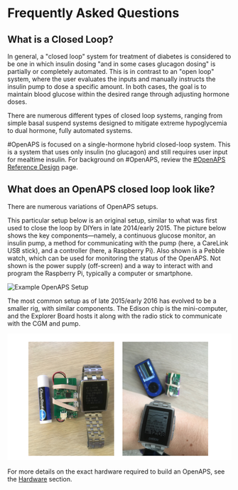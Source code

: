 # Frequently Asked Questions

## What is a Closed Loop?

In general, a "closed loop" system for treatment of diabetes is considered to
be one in which insulin dosing "and in some cases glucagon dosing" is
partially or completely automated. This is in contrast to an "open loop"
system, where the user evaluates the inputs and manually instructs the insulin
pump to dose a specific amount. In both cases, the goal is to maintain blood
glucose within the desired range through adjusting hormone doses.

There are numerous different types of closed loop systems, ranging from simple
basal suspend systems designed to mitigate extreme hypoglycemia to dual
hormone, fully automated systems. 

\#OpenAPS is focused on a single-hormone hybrid closed-loop system. This is a
system that uses only insulin (no glucagon) and still requires user input for
mealtime insulin. For background on #OpenAPS, review the [\#OpenAPS Reference
Design](https://openaps.org/reference-design/)
page.

## What does an OpenAPS closed loop look like?

There are numerous variations of OpenAPS setups. 

This particular setup below is an original setup, similar to what was first used to close the loop by DIYers in late 2014/early 2015. The picture below shows the key components—namely, a continuous glucose monitor, an insulin pump, a method for communicating with the pump (here, a CareLink USB stick), and a controller (here, a Raspberry Pi). Also shown is a Pebble watch, which can be used for monitoring the status of the OpenAPS. Not shown is the power supply (off-screen) and a way to interact with and program the Raspberry Pi, typically a computer or smartphone.

![Example OpenAPS Setup](../IMG_1112.jpg)

The most common setup as of late 2015/early 2016 has evolved to be a smaller rig, with similar components. The Edison chip is the mini-computer, and the Explorer Board hosts it along with the radio stick to communicate with the CGM and pump.

![Example OpenAPS "Explorer Board" rig](../Images/Explorer_Board_rig.png)

For more details on the exact hardware required to build an OpenAPS, see the
[Hardware](../walkthrough/phase-0/hardware.md) section.


